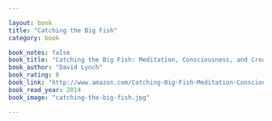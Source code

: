 ```yaml
---

layout: book
title: "Catching the Big Fish"
category: book

book_notes: false
book_title: "Catching the Big Fish: Meditation, Consciousness, and Creativity"
book_author: "David Lynch"
book_rating: 8
book_link: "http://www.amazon.com/Catching-Big-Fish-Meditation-Consciousness/dp/1585426121/"
book_read_year: 2014
book_image: "catching-the-big-fish.jpg"

---
```

